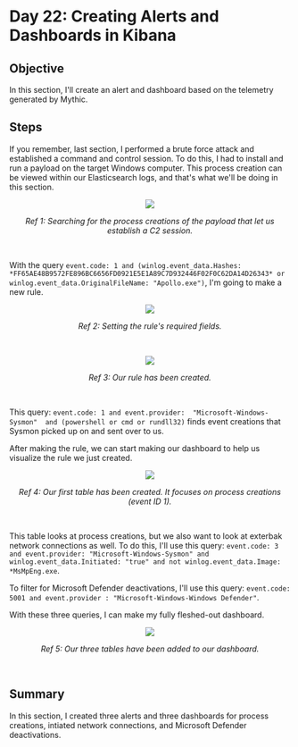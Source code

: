 # Day 22: Creating Alerts and Dashboards in Kibana
## Objective
In this section, I'll create an alert and dashboard based on the telemetry generated by Mythic.

## Steps
If you remember, last section, I performed a brute force attack and established a command and control session. To do this, I had to install and run a payload on the target Windows computer. This process creation can be viewed within our Elasticsearch logs, and that's what we'll be doing in this section. 

<p align="center"><img src="https://i.imgur.com/4Q4R4dt.png"></p>
<p align="center"><i>Ref 1: Searching for the process creations of the payload that let us establish a C2 session.</i></p>
<br>

With the query `event.code: 1 and (winlog.event_data.Hashes: *FF65AE48B9572FE896BC6656FD0921E5E1A89C7D932446F02F0C62DA14D26343* or winlog.event_data.OriginalFileName: "Apollo.exe")`, I'm going to make a new rule.

<p align="center"><img src="https://i.imgur.com/Wr7Haf1.png"></p>
<p align="center"><i>Ref 2: Setting the rule's required fields.</i></p>
<br>

<p align="center"><img src="https://i.imgur.com/7rkXYyz.png"></p>
<p align="center"><i>Ref 3: Our rule has been created.</i></p>
<br>

This query: `event.code: 1 and event.provider:  "Microsoft-Windows-Sysmon"  and (powershell or cmd or rundll32)` finds event creations that Sysmon picked up on and sent over to us.  

After making the rule, we can start making our dashboard to help us visualize the rule we just created. 

<p align="center"><img src="https://i.imgur.com/kVbpCc9.png"></p>
<p align="center"><i>Ref 4: Our first table has been created. It focuses on process creations (event ID 1).</i></p>
<br>

This table looks at process creations, but we also want to look at exterbak network connections as well. To do this, I'll use this query: `event.code: 3 and event.provider: "Microsoft-Windows-Sysmon" and winlog.event_data.Initiated: "true" and not winlog.event_data.Image: *MsMpEng.exe`.

To filter for Microsoft Defender deactivations, I'll use this query: `event.code: 5001 and event.provider : "Microsoft-Windows-Windows Defender"`.

With these three queries, I can make my fully fleshed-out dashboard.

<p align="center"><img src="https://i.imgur.com/9mnEA7i.png"></p>
<p align="center"><i>Ref 5: Our three tables have been added to our dashboard.</i></p>
<br>

## Summary
In this section, I created three alerts and three dashboards for process creations, intiated network connections, and Microsoft Defender deactivations.
